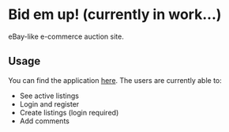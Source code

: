 # Bid em up! (currently in work...)
eBay-like e-commerce auction site.

## Usage
You can find the application [here](https://bid-em-up.herokuapp.com/).
The users are currently able to:
* See active listings
* Login and register
* Create listings (login required)
* Add comments
